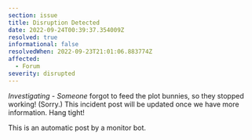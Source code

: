 ```yaml
---
section: issue
title: Disruption Detected
date: 2022-09-24T00:39:37.354009Z
resolved: true
informational: false
resolvedWhen: 2022-09-23T21:01:06.883774Z
affected:
  - Forum
severity: disrupted
---
```

*Investigating* - _Someone_ forgot to feed the plot bunnies, so they stopped working! (Sorry.) This incident post will be updated once we have more information. Hang tight!

This is an automatic post by a monitor bot.
        